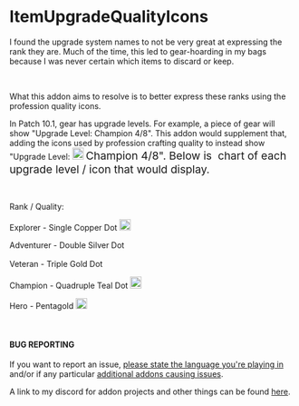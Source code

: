 # ItemUpgradeQualityIcons


<p>I found the upgrade system names to not be very great at expressing the rank they are. Much of the time, this led to gear-hoarding in my bags because I was never certain which items to discard or keep.</p>
<p>&nbsp;</p>
<p>What this addon aims to resolve is to better express these ranks using the profession quality icons.</p>
<p>In Patch 10.1, gear has upgrade levels. For example, a piece of gear will show "Upgrade Level: Champion 4/8". This addon would supplement that, adding the icons used by profession crafting quality to instead show "Upgrade Level:&nbsp;<img src="https://wow.zamimg.com/uploads/screenshots/normal/1067034.png" alt="" width="20" height="21" />&nbsp;<span style="font-size: 1.2rem;">Champion 4/8". Below is&nbsp; chart of each upgrade level / icon that would display.</span></p>
<p>&nbsp;</p>
<p>Rank / Quality:</p>
<p>Explorer - Single Copper Dot&nbsp;<img src="https://wow.zamimg.com/uploads/screenshots/normal/1067031.png" alt="" width="20" height="20" /></p>
<p>Adventurer - Double Silver Dot&nbsp;<img src="https://wow.zamimg.com/uploads/screenshots/normal/1067032.png" alt="" width="20" height="11" /></p>
<p>Veteran - Triple Gold Dot&nbsp;<img src="https://wow.zamimg.com/uploads/screenshots/normal/1067033.png" alt="" width="20" height="16" /></p>
<p>Champion - Quadruple Teal Dot&nbsp;<img src="https://wow.zamimg.com/uploads/screenshots/normal/1067034.png" alt="" width="20" height="21" /></p>
<p>Hero - Pentagold&nbsp;<img src="https://wow.zamimg.com/uploads/screenshots/normal/1067035.png" alt="" width="20" height="19" /></p>
<p>&nbsp;</p>
<h4>BUG REPORTING</h4>
<p>If you want to report an issue, <span style="text-decoration: underline;">please state the language you're playing in</span> and/or if any particular <span style="text-decoration: underline;">additional addons causing issues</span>.</p>


A link to my discord for addon projects and other things can be found [here](https://discord.gg/tA4rrmjPp8).

